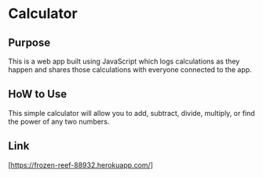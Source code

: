 # Calculator

## Purpose
This is a web app built using JavaScript which logs calculations as they happen and shares those calculations with everyone connected to the app.

## HoW to Use
This simple calculator will allow you to add, subtract, divide, multiply, or find the power of any two numbers. 

## Link
[https://frozen-reef-88932.herokuapp.com/]